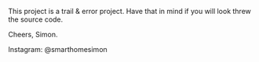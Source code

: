 This project is a trail & error project. 
Have that in mind if you will look threw the source code.

Cheers, Simon.

Instagram: @smarthomesimon

